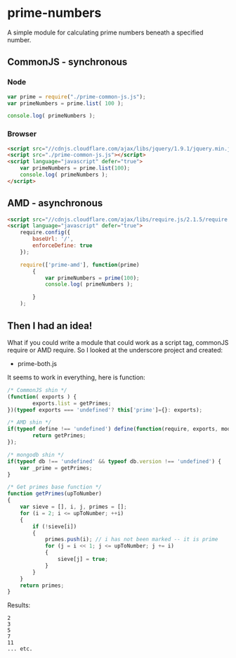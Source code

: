 prime-numbers
=============

A simple module for calculating prime numbers beneath a specified number.

## CommonJS - synchronous

### Node

``` js
var prime = require("./prime-common-js.js");
var primeNumbers = prime.list( 100 );

console.log( primeNumbers );
```

### Browser

``` html
<script src="//cdnjs.cloudflare.com/ajax/libs/jquery/1.9.1/jquery.min.js"></script>
<script src="./prime-common-js.js"></script>
<script language="javascript" defer="true">
	var primeNumbers = prime.list(100);
	console.log( primeNumbers );
</script>
```

## AMD - asynchronous
``` html
<script src="//cdnjs.cloudflare.com/ajax/libs/require.js/2.1.5/require.js"></script>
<script language="javascript" defer="true">
	require.config({
		baseUrl: '/',
		enforceDefine: true
	});

	require(['prime-amd'], function(prime)
		{
			var primeNumbers = prime(100);
			console.log( primeNumbers );

		}
	);
```

## Then I had an idea!

What if you could write a module that could work as a script tag, commonJS require or AMD require.  So I looked at the underscore project and created:

* prime-both.js

It seems to work in everything, here is function:

``` js
/* CommonJS shin */
(function( exports ) {
		exports.list = getPrimes;
})(typeof exports === 'undefined'? this['prime']={}: exports);

/* AMD shin */
if(typeof define !== 'undefined') define(function(require, exports, module) {
		return getPrimes;
});

/* mongodb shin */
if(typeof db !== 'undefined' && typeof db.version !== 'undefined') {
	var _prime = getPrimes;
}

/* Get primes base function */
function getPrimes(upToNumber)
{
	var sieve = [], i, j, primes = [];
	for (i = 2; i <= upToNumber; ++i)
	{
		if (!sieve[i])
		{
			primes.push(i); // i has not been marked -- it is prime
			for (j = i << 1; j <= upToNumber; j += i)
			{
				sieve[j] = true;
			}
		}
	}
	return primes;
}
```

Results:

```
2
3
5
7
11
... etc.
```
